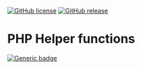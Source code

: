 [![GitHub license](https://img.shields.io/github/license/richardevcom/PHP-Helpers.svg)](https://github.com/richardevcom/PHP-Helpers/blob/master/LICENSE)
[![GitHub release](https://img.shields.io/github/release/richardevcom/PHP-Helpers.svg)](https://github.com/richardevcom/PHP-Helpers/releases/)

# PHP Helper functions
[![Generic badge](https://img.shields.io/badge/DOWNLOAD-HERE-brightgreen.svg)](https://github.com/richardevcom/PHP-Helpers/archive/master.zip)
